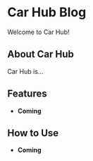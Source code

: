 # Car Hub Blog

Welcome to Car Hub!

## About Car Hub

Car Hub is...

## Features

- **Coming**

## How to Use

- **Coming**